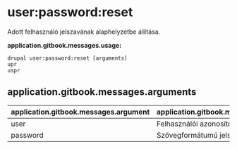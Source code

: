 # user:password:reset
Adott felhasználó jelszavának alaphelyzetbe állítása.

**application.gitbook.messages.usage:**
```
drupal user:password:reset [arguments]
upr
uspr
```

## application.gitbook.messages.arguments
application.gitbook.messages.argument | application.gitbook.messages.details
---------|-------------
user | Felhasználói azonosító
password | Szövegformátumú jelszó
